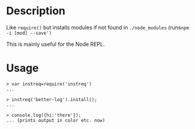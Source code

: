 # Description

Like `require()` but installs modules if not found in `./node_modules` (runs`npm -i [mod] --save')`

This is mainly useful for the Node REPL.

# Usage

```shell
> var instreq=require('instreq')
...

> instreq('better-log').install();
...

> console.log({hi:'there'});
... (prints output in color etc. now)

```

```
